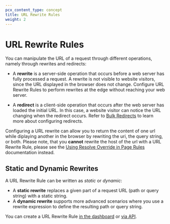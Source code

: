 ```yaml
---
pcx_content_type: concept
title: URL Rewrite Rules
weight: 2
---
```


# URL Rewrite Rules

You can manipulate the URL of a request through different operations, namely through rewrites and redirects:

*   A **rewrite** is a server-side operation that occurs before a web server has fully processed a request. A rewrite is not visible to website visitors, since the URL displayed in the browser does not change. Configure URL Rewrite Rules to perform rewrites at the edge without reaching your web server.

*   A **redirect** is a client-side operation that occurs after the web server has loaded the initial URL. In this case, a website visitor can notice the URL changing when the redirect occurs. Refer to [Bulk Redirects](/rules/url-forwarding/bulk-redirects/) to learn more about configuring redirects.

Configuring a URL rewrite can allow you to return the content of one url while diplaying another in the browser by rewriting the uri, the query string, or both. Please note, that you **cannot** rewrite the host of the url with a URL Rewrite Rule, please see the [Using Resolve Override in Page Rules](https://support.cloudflare.com/hc/en-us/articles/206190798-Using-Resolve-Override-in-Page-Rules) documentation instead.

## Static and Dynamic Rewrites

A URL Rewrite Rule can be written as _static_ or _dynamic_:

*   A **static rewrite** replaces a given part of a request URL (path or query string) with a static string.
*   A **dynamic rewrite** supports more advanced scenarios where you use a rewrite expression to define the resulting path or query string.

You can create a URL Rewrite Rule [in the dashboard](/rules/transform/url-rewrite/create-dashboard/) or [via API](/rules/transform/url-rewrite/create-api/).





